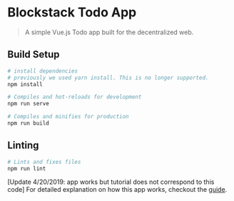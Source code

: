 # Blockstack Todo App

> A simple Vue.js Todo app built for the decentralized web.

## Build Setup
``` bash
# install dependencies
# previously we used yarn install. This is no longer supported.
npm install

# Compiles and hot-reloads for development
npm run serve

# Compiles and minifies for production
npm run build
```
## Linting

``` bash
# Lints and fixes files
npm run lint
```

[Update 4/20/2019: app works but tutorial does not correspond to this code]
For detailed explanation on how this app works, checkout the [guide](https://blockstack.org/tutorials/todo-list/).
